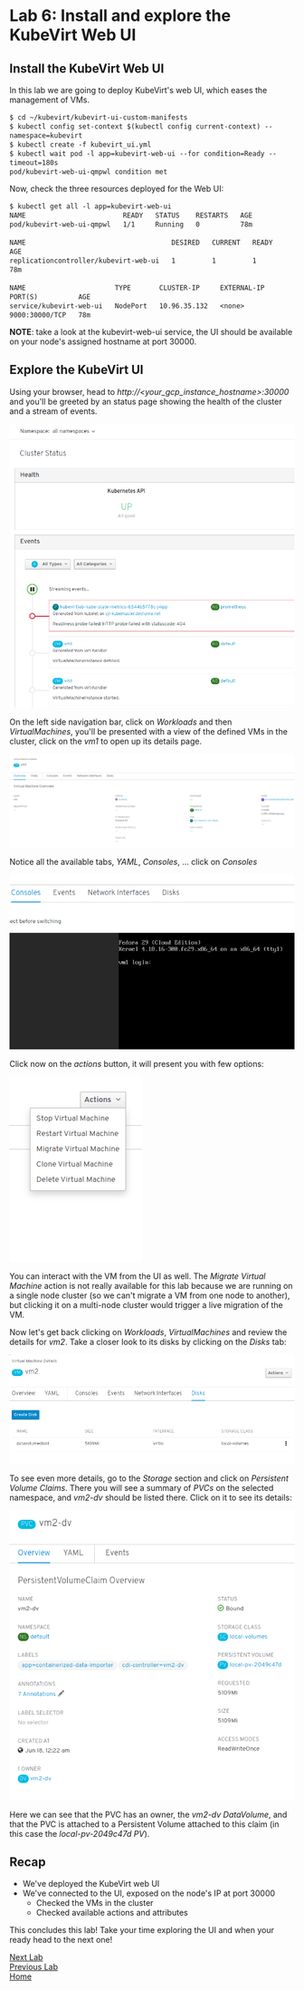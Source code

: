 # Lab 6: Install and explore the KubeVirt Web UI

## Install the KubeVirt Web UI

In this lab we are going to deploy KubeVirt's web UI, which eases the management of VMs.

```console
$ cd ~/kubevirt/kubevirt-ui-custom-manifests
$ kubectl config set-context $(kubectl config current-context) --namespace=kubevirt
$ kubectl create -f kubevirt_ui.yml
$ kubectl wait pod -l app=kubevirt-web-ui --for condition=Ready --timeout=180s
pod/kubevirt-web-ui-qmpwl condition met
```

Now, check the three resources deployed for the Web UI:

```console
$ kubectl get all -l app=kubevirt-web-ui
NAME                        READY   STATUS    RESTARTS   AGE
pod/kubevirt-web-ui-qmpwl   1/1     Running   0          78m

NAME                                    DESIRED   CURRENT   READY   AGE
replicationcontroller/kubevirt-web-ui   1         1         1       78m

NAME                      TYPE       CLUSTER-IP     EXTERNAL-IP   PORT(S)          AGE
service/kubevirt-web-ui   NodePort   10.96.35.132   <none>        9000:30000/TCP   78m
```

**NOTE**: take a look at the kubevirt-web-ui service, the UI should be available on your node's assigned hostname at port 30000.

## Explore the KubeVirt UI

Using your browser, head to *http://<your_gcp_instance_hostname>:30000* and you'll be greeted by an status page showing the health of the cluster and a stream of events.

![Cluster status page](images/kwebui-01.png)

On the left side navigation bar, click on *Workloads* and then *VirtualMachines*, you'll be presented with a view of the defined VMs in the cluster, click on the *vm1* to open up its details page.

![VM1 details](images/kwebui-02.png)

Notice all the available tabs, *YAML*, *Consoles*, ... click on *Consoles*

![VM1 VNC Console](images/kwebui-03.png)

Click now on the *actions* button, it will present you with few options:

![VM actions](images/kwebui-04.png)

You can interact with the VM from the UI as well. The *Migrate Virtual Machine* action is not really available for this lab because we are running on a single node cluster (so we can't migrate a VM from one node to another), but clicking it on a multi-node cluster would trigger a live migration of the VM.

Now let's get back clicking on *Workloads*, *VirtualMachines* and review the details for *vm2*. Take a closer look to its disks by clicking on the *Disks* tab:

![VM2 storage details](images/kwebui-05.png)

To see even more details, go to the *Storage* section and click on *Persistent Volume Claims*. There you will see a summary of *PVCs* on the selected namespace, and *vm2-dv* should be listed there. Click on it to see its details:

![vm2-dv details](images/kwebui-06.png)

Here we can see that the PVC has an owner, the *vm2-dv* *DataVolume*, and that the PVC is attached to a Persistent Volume attached to this claim (in this case the *local-pv-2049c47d* *PV*).

## Recap

* We've deployed the KubeVirt web UI
* We've connected to the UI, exposed on the node's IP at port 30000
  * Checked the VMs in the cluster
  * Checked available actions and attributes

This concludes this lab! Take your time exploring the UI and when your ready head to the next one!

[Next Lab](../lab7/lab7.md)\
[Previous Lab](../lab5/lab5.md)\
[Home](../../README.md)
